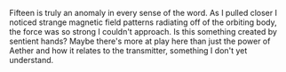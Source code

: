Fifteen is truly an anomaly in every sense of the word. As I pulled closer I noticed strange magnetic field patterns radiating off of the orbiting body, the force was so strong I couldn't approach. Is this something created by sentient hands? Maybe there's more at play here than just the power of Aether and how it relates to the transmitter, something I don't yet understand.